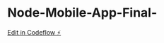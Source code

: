 # Node-Mobile-App-Final-

[Edit in Codeflow ⚡️](https://stackblitz.com/~/github.com/hitrgiz87/Node-Mobile-App-Final-)